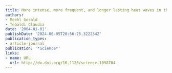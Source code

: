 ```yaml
---
title: More intense, more frequent, and longer lasting heat waves in the 21st century
authors:
- Meehl Gerald
- Tebaldi Claudia
date: '2004-01-01'
publishDate: '2024-06-05T20:56:25.322234Z'
publication_types:
- article-journal
publication: '*Science*'
links:
- name: URL
  url: http://dx.doi.org/10.1126/science.1098704
---
```

